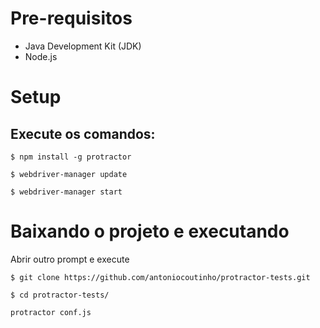 # Pre-requisitos
* Java Development Kit (JDK)
* Node.js 

# Setup
## Execute os comandos:
```
$ npm install -g protractor
```

```
$ webdriver-manager update
```

```
$ webdriver-manager start
```

# Baixando o projeto e executando

Abrir outro prompt e execute

```
$ git clone https://github.com/antoniocoutinho/protractor-tests.git
```

```
$ cd protractor-tests/
```

```
protractor conf.js
```

